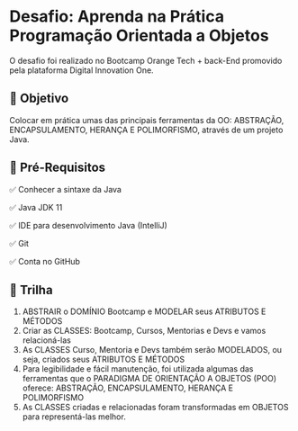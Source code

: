 # Desafio: Aprenda na Prática Programação Orientada a Objetos
O desafio foi realizado no Bootcamp Orange Tech + back-End promovido pela plataforma Digital Innovation One.

## :pushpin: Objetivo 

Colocar em prática umas das principais ferramentas da OO: ABSTRAÇÃO, ENCAPSULAMENTO, HERANÇA E POLIMORFISMO, através de um projeto Java.

## 🛑 Pré-Requisitos

✅ Conhecer a sintaxe da Java

✅ Java JDK 11

✅ IDE para desenvolvimento Java (IntelliJ)

✅ Git

✅ Conta no GitHub

## :construction: Trilha

1. ABSTRAIR o DOMÍNIO Bootcamp e MODELAR seus ATRIBUTOS E MÉTODOS
2. Criar as CLASSES: Bootcamp, Cursos, Mentorias e Devs e vamos relacioná-las
3. As CLASSES Curso, Mentoria e Devs também serão MODELADOS, ou seja, criados seus ATRIBUTOS E MÉTODOS
4. Para legibilidade e fácil manutenção, foi utilizada algumas das ferramentas que o PARADIGMA DE ORIENTAÇÃO A OBJETOS (POO) oferece: ABSTRAÇÃO, ENCAPSULAMENTO, HERANÇA E POLIMORFISMO
5. As CLASSES  criadas e relacionadas foram  transformadas em OBJETOS para representá-las melhor.
